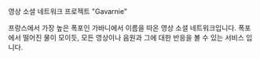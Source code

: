 영상 소셜 네트워크 프로젝트 "Gavarnie"

프랑스에서 가장 높은 폭포인 가바니에서 이름을 따온 영상 소셜 네트워크입니다.
폭포에서 떨어진 물이 모이듯, 모든 영상이나 음원과 그에 대한 반응을 볼 수 있는 서비스 입니다.
